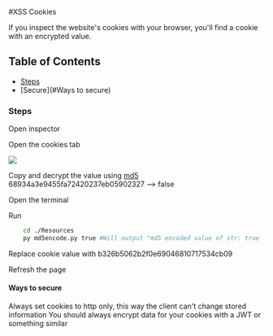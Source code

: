 #XSS Cookies

If you inspect the website's cookies with your browser, you'll find a cookie with an encrypted value.
	
## Table of Contents

- [Steps](#Steps)
- [Secure](#Ways to secure)

### Steps
Open inspector

Open the cookies tab

<img src="https://i.imgur.com/3154vWC.png" />

Copy and decrypt the value using <a href="https://hashes.com/en/decrypt/hash">md5</a>
		68934a3e9455fa72420237eb05902327 --> false

Open the terminal

Run
```bash
	cd ./Resources
	py md5encode.py true #Will output "md5 encoded value of str: true -> b326b5062b2f0e69046810717534cb09"
```

Replace cookie value with b326b5062b2f0e69046810717534cb09

Refresh the page

#### Ways to secure
Always set cookies to http only, this way the client can't change stored information
You should always encrypt data for your cookies with a JWT or something similar
